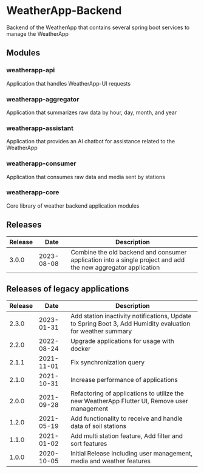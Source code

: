 # WeatherApp-Backend

Backend of the WeatherApp that contains several spring boot services to manage the WeatherApp

## Modules

### weatherapp-api

Application that handles WeatherApp-UI requests

### weatherapp-aggregator

Application that summarizes raw data by hour, day, month, and year

### weatherapp-assistant

Application that provides an AI chatbot for assistance related to the WeatherApp

### weatherapp-consumer

Application that consumes raw data and media sent by stations

### weatherapp-core

Core library of weather backend application modules

## Releases

| Release | Date       | Description                                                                                                   |
|---------|------------|---------------------------------------------------------------------------------------------------------------|
| 3.0.0   | 2023-08-08 | Combine the old backend and consumer application into a single project and add the new aggregator application |

## Releases of legacy applications

| Release | Date       | Description                                                                                                |
|---------|------------|------------------------------------------------------------------------------------------------------------|
| 2.3.0   | 2023-01-31 | Add station inactivity notifications, Update to Spring Boot 3, Add Humidity evaluation for weather summary |
| 2.2.0   | 2022-08-24 | Upgrade applications for usage with docker                                                                 |
| 2.1.1   | 2021-11-01 | Fix synchronization query                                                                                  |
| 2.1.0   | 2021-10-31 | Increase performance of applications                                                                       |
| 2.0.0   | 2021-09-28 | Refactoring of applications to utilize the new WeatherApp Flutter UI, Remove user management               |
| 1.2.0   | 2021-05-19 | Add functionality to receive and handle data of soil stations                                              |
| 1.1.0   | 2021-01-02 | Add multi station feature, Add filter and sort features                                                    |
| 1.0.0   | 2020-10-05 | Initial Release including user management, media and weather features                                      |
